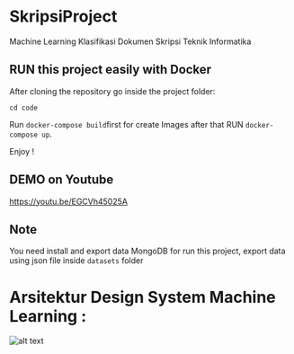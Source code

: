 # SkripsiProject
Machine Learning Klasifikasi Dokumen Skripsi Teknik Informatika

## RUN this project easily with Docker

After cloning the repository go inside the project folder:

`cd code`

Run `docker-compose build`first for create Images after that RUN `docker-compose up`.

Enjoy !

## DEMO on Youtube

https://youtu.be/EGCVh45025A

## Note

You need install and export data MongoDB for run this project, export data using json file inside `datasets` folder

# Arsitektur Design System Machine Learning :

![alt text](https://raw.githubusercontent.com/oottoohh/SkripsiProject/master/ArsitekturDesign.png)


